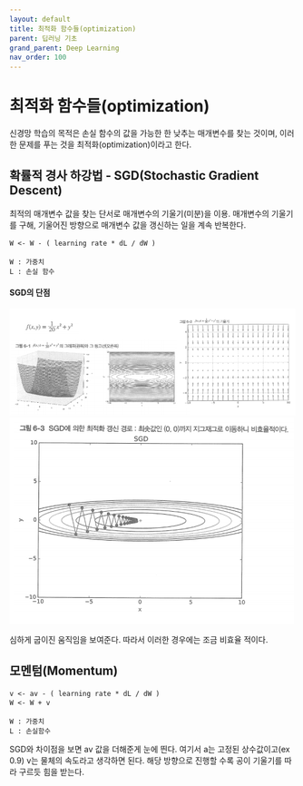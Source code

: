 ```yaml
---
layout: default
title: 최적화 함수들(optimization)
parent: 딥러닝 기초
grand_parent: Deep Learning
nav_order: 100
---
```


# 최적화 함수들(optimization)
신경망 학습의 목적은 손실 함수의 값을 가능한 한 낮추는 매개변수를 찾는 것이며, 이러한 문제를 푸는 것을 최적화(optimization)이라고 한다.

## 확률적 경사 하강법 - SGD(Stochastic Gradient Descent)
최적의 매개변수 값을 찾는 단서로 매개변수의 기울기(미분)을 이용. 매개변수의 기울기를 구해, 기울어진 방향으로 매개변수 값을 갱신하는 일을 계속 반복한다.

```
W <- W - ( learning rate * dL / dW )

W : 가중치
L : 손실 함수 
```

#### SGD의 단점
<img src="optimization/sgd-1.png"/>
<img src="optimization/sgd-2.png"/>

심하게 굽이진 움직임을 보여준다. 따라서 이러한 경우에는 조금 비효율 적이다.

## 모멘텀(Momentum)
```
v <- av - ( learning rate * dL / dW )
W <- W + v

W : 가중치
L : 손실함수
```

SGD와 차이점을 보면 av 값을 더해준게 눈에 띈다. 여기서 a는 고정된 상수값이고(ex 0.9) v는 물체의 속도라고 생각하면 된다.
해당 방향으로 진행할 수록 공이 기울기를 따라 구르듯 힘을 받는다.





